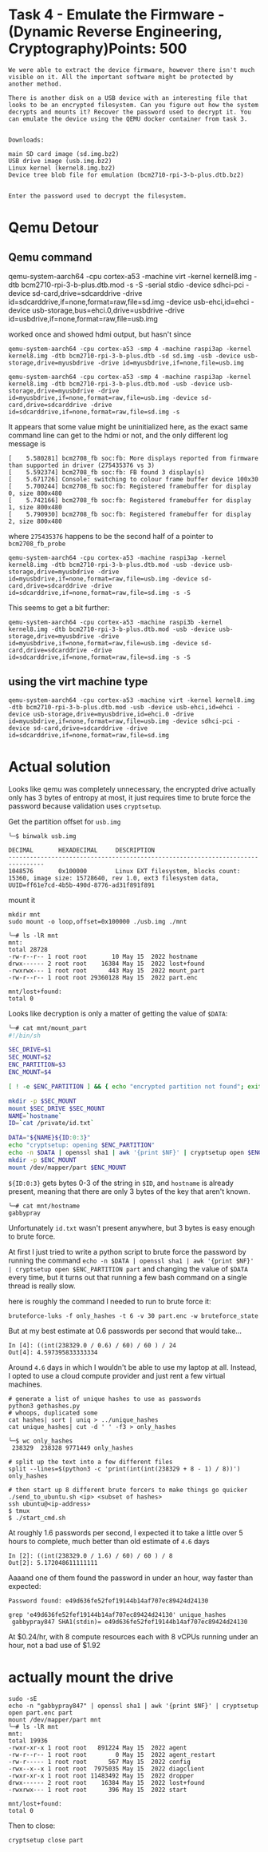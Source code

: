 
# Task 4 - Emulate the Firmware - (Dynamic Reverse Engineering, Cryptography)Points: 500

```
We were able to extract the device firmware, however there isn't much visible on it. All the important software might be protected by another method.

There is another disk on a USB device with an interesting file that looks to be an encrypted filesystem. Can you figure out how the system decrypts and mounts it? Recover the password used to decrypt it. You can emulate the device using the QEMU docker container from task 3.


Downloads:

main SD card image (sd.img.bz2)
USB drive image (usb.img.bz2)
Linux kernel (kernel8.img.bz2)
Device tree blob file for emulation (bcm2710-rpi-3-b-plus.dtb.bz2)


Enter the password used to decrypt the filesystem.
```

# Qemu Detour
## Qemu command
qemu-system-aarch64  -cpu cortex-a53 -machine virt -kernel kernel8.img -dtb bcm2710-rpi-3-b-plus.dtb.mod -s -S -serial stdio -device sdhci-pci -device sd-card,drive=sdcarddrive -drive id=sdcarddrive,if=none,format=raw,file=sd.img -device usb-ehci,id=ehci -device usb-storage,bus=ehci.0,drive=usbdrive -drive id=usbdrive,if=none,format=raw,file=usb.img


worked once and showed hdmi output, but hasn't since
```
qemu-system-aarch64 -cpu cortex-a53 -smp 4 -machine raspi3ap -kernel kernel8.img -dtb bcm2710-rpi-3-b-plus.dtb -sd sd.img -usb -device usb-storage,drive=myusbdrive -drive id=myusbdrive,if=none,file=usb.img
```

```
qemu-system-aarch64 -cpu cortex-a53 -smp 4 -machine raspi3ap -kernel kernel8.img -dtb bcm2710-rpi-3-b-plus.dtb.mod -usb -device usb-storage,drive=myusbdrive -drive id=myusbdrive,if=none,format=raw,file=usb.img -device sd-card,drive=sdcarddrive -drive id=sdcarddrive,if=none,format=raw,file=sd.img -s
```

It appears that some value might be uninitialized here, as the exact same command line can get to the hdmi or not, and the only different log message is
```
[    5.580281] bcm2708_fb soc:fb: More displays reported from firmware than supported in driver (275435376 vs 3)
[    5.592374] bcm2708_fb soc:fb: FB found 3 display(s)
[    5.671726] Console: switching to colour frame buffer device 100x30
[    5.700244] bcm2708_fb soc:fb: Registered framebuffer for display 0, size 800x480
[    5.742166] bcm2708_fb soc:fb: Registered framebuffer for display 1, size 800x480
[    5.790930] bcm2708_fb soc:fb: Registered framebuffer for display 2, size 800x480
```
where `275435376` happens to be the second half of a pointer to `bcm2708_fb_probe`
```
qemu-system-aarch64 -cpu cortex-a53 -machine raspi3ap -kernel kernel8.img -dtb bcm2710-rpi-3-b-plus.dtb.mod -usb -device usb-storage,drive=myusbdrive -drive id=myusbdrive,if=none,format=raw,file=usb.img -device sd-card,drive=sdcarddrive -drive id=sdcarddrive,if=none,format=raw,file=sd.img -s -S
```

This seems to get a bit further:
```
qemu-system-aarch64 -cpu cortex-a53 -machine raspi3b -kernel kernel8.img -dtb bcm2710-rpi-3-b-plus.dtb.mod -usb -device usb-storage,drive=myusbdrive -drive id=myusbdrive,if=none,format=raw,file=usb.img -device sd-card,drive=sdcarddrive -drive id=sdcarddrive,if=none,format=raw,file=sd.img -s -S
```


## using the virt machine type
```
qemu-system-aarch64 -cpu cortex-a53 -machine virt -kernel kernel8.img -dtb bcm2710-rpi-3-b-plus.dtb.mod -usb -device usb-ehci,id=ehci -device usb-storage,drive=myusbdrive,id=ehci.0 -drive id=myusbdrive,if=none,format=raw,file=usb.img -device sdhci-pci -device sd-card,drive=sdcarddrive -drive id=sdcarddrive,if=none,format=raw,file=sd.img
```


# Actual solution
Looks like qemu was completely unnecessary, the encrypted drive actually only has 3 bytes of entropy at most, it just requires time to brute force the password because validation uses `cryptsetup`.

Get the partition offset for `usb.img`
```
╰─$ binwalk usb.img

DECIMAL       HEXADECIMAL     DESCRIPTION
--------------------------------------------------------------------------------
1048576       0x100000        Linux EXT filesystem, blocks count: 15360, image size: 15728640, rev 1.0, ext3 filesystem data, UUID=ff61e7cd-4b5b-490d-8776-ad31f891f891
```


mount it
```
mkdir mnt
sudo mount -o loop,offset=0x100000 ./usb.img ./mnt

╰─# ls -lR mnt
mnt:
total 28728
-rw-r--r-- 1 root root       10 May 15  2022 hostname
drwx------ 2 root root    16384 May 15  2022 lost+found
-rwxrwx--- 1 root root      443 May 15  2022 mount_part
-rw-r--r-- 1 root root 29360128 May 15  2022 part.enc

mnt/lost+found:
total 0

```


Looks like decryption is only a matter of getting the value of `$DATA`:
```bash
╰─# cat mnt/mount_part
#!/bin/sh

SEC_DRIVE=$1
SEC_MOUNT=$2
ENC_PARTITION=$3
ENC_MOUNT=$4

[ ! -e $ENC_PARTITION ] && { echo "encrypted partition not found"; exit 1; }

mkdir -p $SEC_MOUNT
mount $SEC_DRIVE $SEC_MOUNT
NAME=`hostname`
ID=`cat /private/id.txt`

DATA="${NAME}${ID:0:3}"
echo "cryptsetup: opening $ENC_PARTITION"
echo -n $DATA | openssl sha1 | awk '{print $NF}' | cryptsetup open $ENC_PARTITION part
mkdir -p $ENC_MOUNT
mount /dev/mapper/part $ENC_MOUNT
```

`${ID:0:3}` gets bytes 0-3 of the string in `$ID`, and `hostname` is already present, meaning that there are only 3 bytes of the key that aren't known.
```
╰─# cat mnt/hostname
gabbypray
```

Unfortunately `id.txt` wasn't present anywhere, but 3 bytes is easy enough to brute force.

At first I just tried to write a python script to brute force the password by running the command  `echo -n $DATA | openssl sha1 | awk '{print $NF}' | cryptsetup open $ENC_PARTITION part` and changing the value of `$DATA` every time, but it turns out that running a few bash command on a single thread is really slow.

here is roughly the command I needed to run to brute force it:
```
bruteforce-luks -f only_hashes -t 6 -v 30 part.enc -w bruteforce_state
```

But at my best estimate at 0.6 passwords per second that would take...
```
In [4]: ((int(238329.0 / 0.6) / 60) / 60 ) / 24
Out[4]: 4.597395833333334
```
Around `4.6` days in which I wouldn't be able to use my laptop at all.
Instead, I opted to use a cloud compute provider and just rent a few virtual machines.

```
# generate a list of unique hashes to use as passwords
python3 gethashes.py
# whoops, duplicated some
cat hashes| sort | uniq > ../unique_hashes
cat unique_hashes| cut -d ' ' -f3 > only_hashes

╰─$ wc only_hashes
 238329  238328 9771449 only_hashes

# split up the text into a few different files
split --lines=$(python3 -c 'print(int(int(238329 + 8 - 1) / 8))') only_hashes

# then start up 8 different brute forcers to make things go quicker
./send_to_ubuntu.sh <ip> <subset of hashes>
ssh ubuntu@<ip-address>
$ tmux
$ ./start_cmd.sh
```

At roughly 1.6 passwords per second, I expected it to take a little over 5 hours to complete, much better than old estimate of `4.6` days
```
In [2]: ((int(238329.0 / 1.6) / 60) / 60 ) / 8
Out[2]: 5.172048611111111
```

Aaaand one of them found the password in under an hour, way faster than expected:
```
Password found: e49d636fe52fef19144b14af707ec89424d24130
```

```
grep 'e49d636fe52fef19144b14af707ec89424d24130' unique_hashes
 gabbypray847 SHA1(stdin)= e49d636fe52fef19144b14af707ec89424d24130
```


At $0.24/hr, with 8 compute resources each with 8 vCPUs running under an hour, not a bad use of $1.92


# actually mount the drive
```
sudo -sE
echo -n "gabbypray847" | openssl sha1 | awk '{print $NF}' | cryptsetup open part.enc part
mount /dev/mapper/part mnt
╰─# ls -lR mnt
mnt:
total 19936
-rwxr-xr-x 1 root root   891224 May 15  2022 agent
-rw-r--r-- 1 root root        0 May 15  2022 agent_restart
-rw-r----- 1 root root      567 May 15  2022 config
-rwx--x--x 1 root root  7975035 May 15  2022 diagclient
-rwxr-xr-x 1 root root 11483492 May 15  2022 dropper
drwx------ 2 root root    16384 May 15  2022 lost+found
-rwxrwx--- 1 root root      396 May 15  2022 start

mnt/lost+found:
total 0
```

Then to close:
```
cryptsetup close part
```

